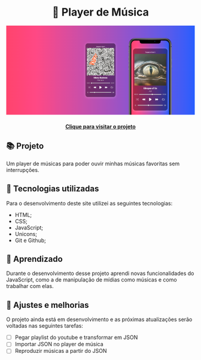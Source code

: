 <h1 align="center">
  🎵 Player de Música
</h1>

![Resultado final do projeto](.github/preview.png)

<h4 align="center"><a href="https://juniorod99.github.io/player-de-musica/">Clique para visitar o projeto</a></h4>

## 📚 Projeto

Um player de músicas para poder ouvir minhas músicas favoritas sem interrupções.

## 💼 Tecnologias utilizadas

Para o desenvolvimento deste site utilizei as seguintes tecnologias:

- HTML;
- CSS;
- JavaScript;
- Unicons;
- Git e Github;

## 🤯 Aprendizado

Durante o desenvolvimento desse projeto aprendi novas funcionalidades do JavaScript, como a de manipulação de mídias como músicas e como trabalhar com elas.

## 🔧 Ajustes e melhorias

O projeto ainda está em desenvolvimento e as próximas atualizações serão voltadas nas seguintes tarefas:

- [ ] Pegar playlist do youtube e transformar em JSON
- [ ] Importar JSON no player de música
- [ ] Reproduzir músicas a partir do JSON

